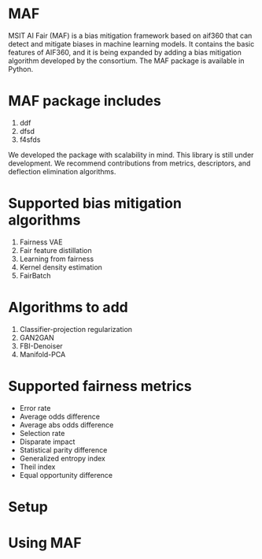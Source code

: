 # MAF

MSIT AI Fair (MAF) is a bias mitigation framework based on aif360 that can detect and mitigate biases in machine learning models. It contains the basic features of AIF360, and it is being expanded by adding a bias mitigation algorithm developed by the consortium. The MAF package is available in Python.

# MAF package includes
1. ddf
2. dfsd
3. f4sfds


We developed the package with scalability in mind. This library is still under development. We recommend contributions from metrics, descriptors, and deflection elimination algorithms.

# Supported bias mitigation algorithms
1. Fairness VAE
2. Fair feature distillation
3. Learning from fairness
4. Kernel density estimation
5. FairBatch

# Algorithms to add
1.  Classifier-projection regularization
2.  GAN2GAN
3.  FBI-Denoiser
4.  Manifold-PCA


# Supported fairness metrics
* Error rate	
* Average odds difference
* Average abs odds difference
* Selection rate	
* Disparate impact
* Statistical parity difference
* Generalized entropy index
* Theil index
* Equal opportunity difference

# Setup


# Using MAF


